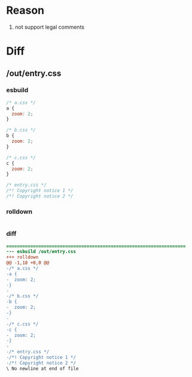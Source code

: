 # Reason
1. not support legal comments
# Diff
## /out/entry.css
### esbuild
```js
/* a.css */
a {
  zoom: 2;
}

/* b.css */
b {
  zoom: 2;
}

/* c.css */
c {
  zoom: 2;
}

/* entry.css */
/*! Copyright notice 1 */
/*! Copyright notice 2 */
```
### rolldown
```js

```
### diff
```diff
===================================================================
--- esbuild	/out/entry.css
+++ rolldown	
@@ -1,18 +0,0 @@
-/* a.css */
-a {
-  zoom: 2;
-}
-
-/* b.css */
-b {
-  zoom: 2;
-}
-
-/* c.css */
-c {
-  zoom: 2;
-}
-
-/* entry.css */
-/*! Copyright notice 1 */
-/*! Copyright notice 2 */
\ No newline at end of file

```